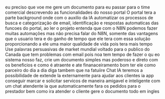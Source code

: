 eu preciso que voe me gere um documento para eu passar para o time comercial descrevendo as funcionalidades do nosso portal
O portal tera a parte background onde com o auxilio da IA automatizar os processos de busca e categorização de email, identificação e respostas automaticas das funcoes do portal, ao ler o projeto entenda que com o N8N podemos fazer muitas automações mas não precisa falar do N8N, somente das vantagens que o usuario tera e do ganho de tempo que ele tera com essa solução proporcionando a ele uma maior qualidade de vida pois tera mais tempo 
Use palavras persuasivas de market mundial voltado para o publico do Canada que tem problemas com email pois noa tem tempo de fazer o qu eo sistema nosso faz, crie um documento simples mas poderoso e direto com os beneficios e como é atraente e ate finanaceiramento bom ter ele como parceiro do dia a dia
diga tambem que na fatuiire Chat IA teremos a possibilidade de extende la externamente para ajudar aos clientes ia app conseguir marcar e solicitar servicos de maneira amigavel e inteligente com um chat atendente ia que automaticamente fara os pedidos para o prestador bem como ira atender o cliente
gere o documento todo em ingles